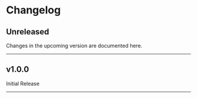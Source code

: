# Changelog

## Unreleased
Changes in the upcoming version are documented here.

---

## v1.0.0

Initial Release

---
